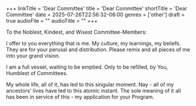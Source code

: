 +++
linkTitle = 'Dear Committee'
title = 'Dear Committee'
shortTitle = 'Dear Committee'
date = 2025-07-26T22:56:32-06:00
genres = ['other']
draft = true
audioFile = ""
audioTitle = ""
+++

To the Noblest, Kindest, and Wisest Committee-Members:

I offer to you everything that is me. My culture, my learnings, my beliefs. They are for your perusal and distribution. Please remix and all pieces of me into your grand vision. 

I am a full vessel, waiting to be emptied. Only to be refilled, by You, Humblest of Committees.

My whole life, all of it, has led to this singular moment. Nay - all of my ancestors' lives have led to this atomic instant. The sole meaning of it all has been in service of this - my application for your Program.


